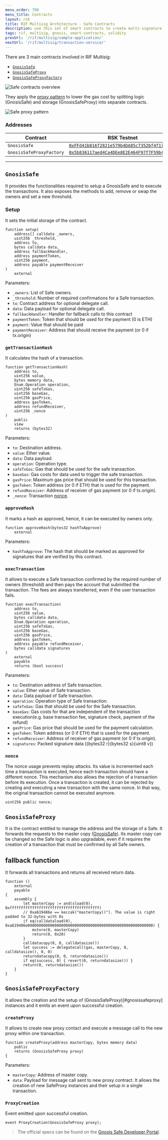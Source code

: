 ```yaml
---
menu_order: 700
menu_title: Contracts
layout: rsk
title: RIF Multisig Architecture - Safe Contracts
description: use this set of smart contracts to create multi-signature wallets
tags: rif, multisig, gnosis, smart-contracts, solidity
prevUrl: '/rif/multisig/sample-application/'
nextUrl: '/rif/multisig/transaction-service/'
---
```


There are 3 main contracts involved in RIF Multisig:
- [`GnosisSafe`](https://github.com/gnosis/safe-contracts/blob/v1.2.0/contracts/GnosisSafe.sol)
- [`GnosisSafeProxy`](https://github.com/gnosis/safe-contracts/blob/v1.2.0/contracts/proxies/GnosisSafeProxy.sol)
- [`GnosisSafeProxyFactory`](https://github.com/gnosis/safe-contracts/blob/v1.2.0/contracts/proxies/GnosisSafeProxyFactory.sol)

![Safe contracts overview](/assets/img/rif-multisig/overview.png)

They apply the [proxy pattern](https://blog.openzeppelin.com/proxy-patterns/) to lower the gas cost by splitting logic (GnosisSafe) and storage (GnosisSafeProxy) into separate contracts.

![Safe proxy pattern](/assets/img/rif-multisig/proxy.png)

### Addresses

| Contract | RSK Testnet | RSK Mainnet |
| - | - | - |
| `GnosisSafe` | [`0xFFd41b816f2821e579b4DA85c7352bf4f17e4fA5`](https://explorer.testnet.rsk.co/address/0xffd41b816f2821e579b4da85c7352bf4f17e4fa5) |  [`0xC6cFa90Ff601D6AAC45D8dcF194cf38B91aCa368`](https://explorer.rsk.co/address/0xC6cFa90Ff601D6AAC45D8dcF194cf38B91aCa368) |
| `GnosisSafeProxyFactory` | [`0x5b836117aed4Ca4DEe8E2E464F97f7F59b426C5A`](https://explorer.testnet.rsk.co/address/0x5b836117aed4ca4dee8e2e464f97f7f59b426c5a) | [`0x4b1Af52EA200BAEbF79450DBC996573A7b75f65A`](https://explorer.rsk.co/address/0x4b1Af52EA200BAEbF79450DBC996573A7b75f65A) |

___
## `GnosisSafe`

It provides the functionalities required to setup a GnosisSafe and to execute the transactions. It also exposes the methods to add, remove or swap the owners and set a new threshold.

### Setup

It sets the initial storage of the contract.

```solidity
function setup(
    address[] calldata _owners,
    uint256 _threshold,
    address to,
    bytes calldata data,
    address fallbackHandler,
    address paymentToken,
    uint256 payment,
    address payable paymentReceiver
)
    external
```

Parameters:
- `_owners`: List of Safe owners.
- `_threshold`: Number of required confirmations for a Safe transaction.
- `to`: Contract address for optional delegate call.
- `data`: Data payload for optional delegate call.
- `fallbackHandler`: Handler for fallback calls to this contract
- `paymentToken`: Token that should be used for the payment (0 is ETH)
- `payment`: Value that should be paid
- `paymentReceiver`: Address that should receive the payment (or 0 if tx.origin)

### `getTransactionHash`

It calculates the hash of a transaction.

```solidity
function getTransactionHash(
    address to,
    uint256 value,
    bytes memory data,
    Enum.Operation operation,
    uint256 safeTxGas,
    uint256 baseGas,
    uint256 gasPrice,
    address gasToken,
    address refundReceiver,
    uint256 _nonce
)
    public
    view
    returns (bytes32)
```

Parameters:
- `to`: Destination address.
- `value`: Ether value.
- `data`: Data payload.
- `operation`: Operation type.
- `safeTxGas`: Gas that should be used for the safe transaction.
- `baseGas`: Gas costs for data used to trigger the safe transaction.
- `gasPrice`: Maximum gas price that should be used for this transaction.
- `gasToken`: Token address (or 0 if ETH) that is used for the payment.
- `refundReceiver`: Address of receiver of gas payment (or 0 if tx.origin).
- `_nonce`: Transaction [nonce](#nonce).

### `approveHash`

It marks a hash as approved, hence, it can be executed by owners only.

```solidity
function approveHash(bytes32 hashToApprove)
    external
```

Parameters:
- `hashToApprove`: The hash that should be marked as approved for signatures that are verified by this contract.


### `execTransaction`

It allows to execute a Safe transaction confirmed by the required number of owners (threshold) and then pays the account that submitted the transaction. The fees are always transferred, even if the user transaction fails.

```solidity
function execTransaction(
    address to,
    uint256 value,
    bytes calldata data,
    Enum.Operation operation,
    uint256 safeTxGas,
    uint256 baseGas,
    uint256 gasPrice,
    address gasToken,
    address payable refundReceiver,
    bytes calldata signatures
)
    external
    payable
    returns (bool success)
```

Parameters:
- `to`: Destination address of Safe transaction.
- `value`: Ether value of Safe transaction.
- `data`: Data payload of Safe transaction.
- `operation`: Operation type of Safe transaction.
- `safeTxGas`: Gas that should be used for the Safe transaction.
- `baseGas`: Gas costs for that are independent of the transaction execution(e.g. base transaction fee, signature check, payment of the refund)
- `gasPrice`: Gas price that should be used for the payment calculation.
- `gasToken`: Token address (or 0 if ETH) that is used for the payment.
- `refundReceiver`: Address of receiver of gas payment (or 0 if tx.origin).
- `signatures`: Packed signature data ({bytes32 r}{bytes32 s}{uint8 v})

### `nonce`

The nonce usage prevents replay attacks. Its value is incremented each time a transaction is executed, hence each transaction should have a different nonce. This mechanism also allows the rejection of a transaction before its execution. Once a transaction is created, it can be rejected by creating and executing a new transaction with the same nonce. In that way, the original transaction cannot be executed anymore.

```solidity
uint256 public nonce;
```



## `GnosisSafeProxy`

It is the contract entitled to manage the address and the storage of a Safe. It forwards the requests to the master copy ([GnosisSafe](#gnosissafe)). Its master copy can be changed so the Safe logic is also upgradable, even if it requires the creation of a transaction that must be confirmed by all Safe owners.

## fallback function
It forwards all transactions and returns all received return data.

```solidity
function ()
    external
    payable
{
    assembly {
        let masterCopy := and(sload(0), 0xffffffffffffffffffffffffffffffffffffffff)
        // 0xa619486e == keccak("masterCopy()"). The value is right padded to 32-bytes with 0s
        if eq(calldataload(0), 0xa619486e00000000000000000000000000000000000000000000000000000000) {
            mstore(0, masterCopy)
            return(0, 0x20)
        }
        calldatacopy(0, 0, calldatasize())
        let success := delegatecall(gas, masterCopy, 0, calldatasize(), 0, 0)
        returndatacopy(0, 0, returndatasize())
        if eq(success, 0) { revert(0, returndatasize()) }
        return(0, returndatasize())
    }
}
```

## `GnosisSafeProxyFactory`

It allows the creation and the setup of (GnosisSafeProxy)[#gnosissafeproxy] instances and it emits an event upon successful creation.

### `createProxy`

It allows to create new proxy contact and execute a message call to the new proxy within one transaction.

```solidity
function createProxy(address masterCopy, bytes memory data)
    public
    returns (GnosisSafeProxy proxy)
{
```

Parameters:
- `masterCopy`: Address of master copy.
- `data`: Payload for message call sent to new proxy contract. It allows the creation of new SafeProxy instances and their setup in a single transaction.

### `ProxyCreation`

Event emitted upon successful creation.

```solidity
event ProxyCreation(GnosisSafeProxy proxy);
```


> The official specs can be found on the [Gnosis Safe Developer Portal](https://docs.gnosis.io/safe/).
